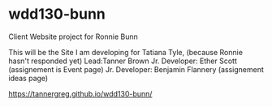 # wdd130-bunn
Client Website project for Ronnie Bunn

This will be the Site I am developing for Tatiana Tyle, (because Ronnie hasn't responded yet)
Lead:Tanner Brown
Jr. Developer: Ether Scott (assignement is Event page)
Jr. Developer: Benjamin Flannery (assignement ideas page)

https://tannergreg.github.io/wdd130-bunn/

